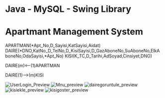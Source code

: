 # Java - MySQL - Swing Library
# Apartmant Management System

APARTMAN(*Apt_No,D_Sayisi,KatSayisi,Aidat)
DAIRE(*DNO,KatNo_D_TelNo,D_KisiSayisi,D_GazAboneNo,SuAboneNo,ElkAboneNo,OdaSayisi,*Apt_No)
KISI(K_TC,D_Tarihi,AdSoyad,Cinsiyet,DNO)

DAIRE(m)<--(1)APARTMAN

DAIRE(1)-->(m)KISI


![UserLogin_Preview](https://user-images.githubusercontent.com/66293052/109340404-07f87a00-787a-11eb-8b3f-043f0b3ec5c8.png)
![Mnu_preview](https://user-images.githubusercontent.com/66293052/109340397-05962000-787a-11eb-8a47-e7f12703079e.png)
![dairegoruntule_preview](https://user-images.githubusercontent.com/66293052/109340412-0a5ad400-787a-11eb-92d3-c89393408811.png)
![kisiekle_preview](https://user-images.githubusercontent.com/66293052/109340419-0b8c0100-787a-11eb-9fa5-73830b2f28d9.png)
![kisigoster_preview](https://user-images.githubusercontent.com/66293052/109340429-0f1f8800-787a-11eb-9fcc-6220d1143df0.png)
